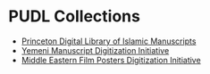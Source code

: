 # PUDL Collections

* [Princeton Digital Library of Islamic Manuscripts](http://pudl.princeton.edu/collections/pudl0032)
* [Yemeni Manuscript Digitization Initiative](http://pudl.princeton.edu/collections/pudl0079)
* [Middle Eastern Film Posters Digitization Initiative](http://pudl.princeton.edu/collections/pudl0100)
